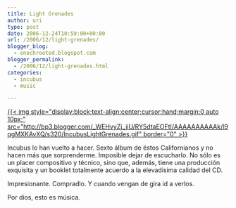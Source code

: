 ```yaml
---
title: Light Grenades
author: uri
type: post
date: 2006-12-24T10:59:00+00:00
url: /2006/12/light-grenades/
blogger_blog:
  - enochrooted.blogspot.com
blogger_permalink:
  - /2006/12/light-grenades.html
categories:
  - incubus
  - music

---
```

[{{< img style="display:block;text-align:center;cursor:hand;margin:0 auto 10px;" src="http://bp3.blogger.com/_WEHvyZj_jiU/RY5dtaEOFtI/AAAAAAAAAAk/l9qgMXKAvXQ/s320/IncubusLightGrenades.gif" border="0" >}}][1]

Incubus lo han vuelto a hacer. Sexto álbum de éstos Californianos y no hacen más que sorprenderme. Imposible dejar de escucharlo. No sólo es un placer compositivo y técnico, sino que, además, tiene una producción exquisita y un booklet totalmente acuerdo a la elevadisima calidad del CD.

Impresionante. Compradlo. Y cuando vengan de gira id a verlos. 

Por dios, esto es música.

 [1]: http://bp3.blogger.com/_WEHvyZj_jiU/RY5dtaEOFtI/AAAAAAAAAAk/l9qgMXKAvXQ/s1600-h/IncubusLightGrenades.gif